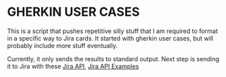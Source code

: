 # GHERKIN USER CASES

This is a script that pushes repetitive silly stuff that I am required to format
in a specific way to Jira cards. It started with gherkin user cases, but will 
probably include more stuff eventually.

Currently, it only sends the results to standard output. Next step is sending it to Jira 
with these [Jira API](https://developer.atlassian.com/server/jira/platform/rest-apis/), [Jira API Examples](https://developer.atlassian.com/server/jira/platform/jira-rest-api-examples/)